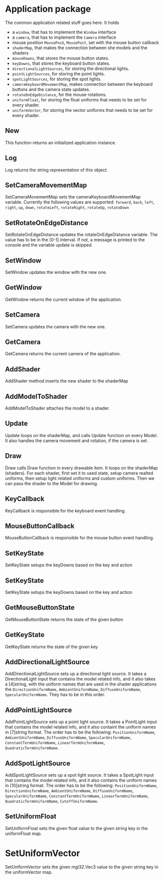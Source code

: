 # Application package

The common application related stuff goes here. It holds

- a `window`, that has to implement the `Window` interface
- a `camera`, that has to implement the `Camera` interface
- mouse position `MousePosX`, `MousePosY`, set with the mouse button callback
- `shaderMap`, that makes the connection between she models and the shaders
- `mouseDowns`, that stores the mouse button states.
- `keyDowns`, that stores the keyboard button states.
- `directionalLightSources`, for storing the directional lights.
- `pointLightSources`, for storing the point lights.
- `spotLightSources`, for storing the spot lights.
- `cameraKeyboardMovementMap`, makes connection between the keyboard buttons and the camera state updates.
- `rotateOnEdgeDistance`, for the mouse rotations.
- `uniformFloat`, for storing the float uniforms that needs to be set for every shader.
- `uniformVector`, for storing the vector uniforms that needs to be set for every shader.

## New

This function returns an initialized application instance.

## Log

Log returns the string representation of this object.

## SetCameraMovementMap

SetCameraMovementMap sets the cameraKeyboardMovementMap variable. Currently the following values are supported: `forward`, `back`, `left`, `right`, `up`, `down`, `rotateLeft`, `rotateRight`, `rotateUp`, `rotateDown`

## SetRotateOnEdgeDistance

SetRotateOnEdgeDistance updates the rotateOnEdgeDistance variable. The value has to be in the [0-1] interval. If not, a message is printed to the console and the variable update is skipped.

## SetWindow

SetWindow updates the window with the new one.

## GetWindow

GetWindow returns the current window of the application.

## SetCamera

SetCamera updates the camera with the new one.

## GetCamera

GetCamera returns the current camera of the application.

## AddShader

AddShader method inserts the new shader to the shaderMap

## AddModelToShader

AddModelToShader attaches the model to a shader.

## Update

Update loops on the shaderMap, and calls Update function on every Model. It also handles the camera movement and rotation, if the camera is set.

## Draw

Draw calls Draw function in every drawable item. It loops on the shaderMap (shaders). For each shader, first set it to used state, setup camera realted uniforms, then setup light related uniforms and custom uniforms. Then we can pass the shader to the Model for drawing.

## KeyCallback

KeyCallback is responsible for the keyboard event handling.

## MouseButtonCallback

MouseButtonCallback is responsible for the mouse button event handling.

## SetKeyState

SetKeyState setups the keyDowns based on the key and action

## SetKeyState

SetKeyState setups the keyDowns based on the key and action

## GetMouseButtonState

GetMouseButtonState returns the state of the given button

## GetKeyState

GetKeyState returns the state of the given key

## AddDirectionalLightSource

AddDirectionalLightSource sets up a directional light source. It takes a DirectionalLight input that contains the model related info, and it also takes a [4]string, with the uniform names that are used in the shader applications the `DirectionUniformName`, `AmbientUniformName`, `DiffuseUniformName`, `SpecularUniformName`. They has to be in this order.

## AddPointLightSource

AddPointLightSource sets up a point light source. It takes a PointLight input that contains the model related info, and it also containt the uniform names in [7]string format. The order has to be the following: `PositionUniformName`, `AmbientUniformName`, `DiffuseUniformName`, `SpecularUniformName`, `ConstantTermUniformName`, `LinearTermUniformName`, `QuadraticTermUniformName`.

## AddSpotLightSource

AddSpotLightSource sets up a spot light source. It takes a SpotLight input that contains the model related info, and it also contains the uniform names in [10]string format. The order has to be the following: `PositionUniformName`, `DirectionUniformName`, `AmbientUniformName`, `DiffuseUniformName`, `SpecularUniformName`, `ConstantTermUniformName`, `LinearTermUniformName`, `QuadraticTermUniformName`, `CutoffUniformName`.

## SetUniformFloat

SetUniformFloat sets the given float value to the given string key in the uniformFloat map.

# SetUniformVector

SetUniformVector sets the given mgl32.Vec3 value to the given string key in the uniformVector map.
